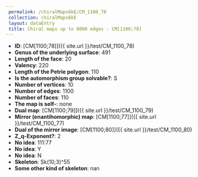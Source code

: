 ```yaml
--- 
 permalink: /chiralMaps6kE/CM_1100_78 
 collection: chiralMaps6kE
 layout: dataEntry
 title: Chiral maps up to 6000 edges - CM[1100;78]
---
```


- **ID**: [CM[1100;78]]({{ site.url }}/test/CM_1100_78)
- **Genus of the underlying surface**: 491
- **Length of the face**: 20
- **Valency**: 220
- **Length of the Petrie polygon**: 110
- **Is the automorphism group solvable?**: S
- **Number of vertices**: 10
- **Number of edges**: 1100
- **Number of faces**: 110
- **The map is self-**: none
- **Dual map**: [CM[1100;79]]({{ site.url }}/test/CM_1100_79)
- **Mirror (enantihomorphic) map**: [CM[1100;77]]({{ site.url }}/test/CM_1100_77)
- **Dual of the mirror image**: [CM[1100;80]]({{ site.url }}/test/CM_1100_80)
- **Z_q-Exponent?**: 2
- **No idea**:  111:77
- **No idea**: Y
- **No idea**: N
- **Skeleton**: Sk(10;3)^55
- **Some other kind of skeleton**: nan
